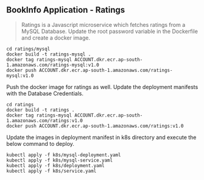 ## BookInfo Application - Ratings
> Ratings is a Javascript microservice which fetches ratings from a MySQL Database.
Update the root password variable in the Dockerfile and create a docker image.
```
cd ratings/mysql
docker build -t ratings-mysql .
docker tag ratings-mysql ACCOUNT.dkr.ecr.ap-south-1.amazonaws.com/ratings-mysql:v1.0
docker push ACCOUNT.dkr.ecr.ap-south-1.amazonaws.com/ratings-mysql:v1.0
```
Push the docker image for ratings as well. Update the deployment manifests with the Database Credentials.
```
cd ratings
docker build -t ratings .
docker tag ratings-mysql ACCOUNT.dkr.ecr.ap-south-1.amazonaws.com/ratings:v1.0
docker push ACCOUNT.dkr.ecr.ap-south-1.amazonaws.com/ratings:v1.0
```
Update the images in deployment manifest in k8s directory and execute the below command to deploy.
```
kubectl apply -f k8s/mysql-deployment.yaml
kubectl apply -f k8s/mysql-service.yaml
kubectl apply -f k8s/deployment.yaml
kubectl apply -f k8s/service.yaml
```
